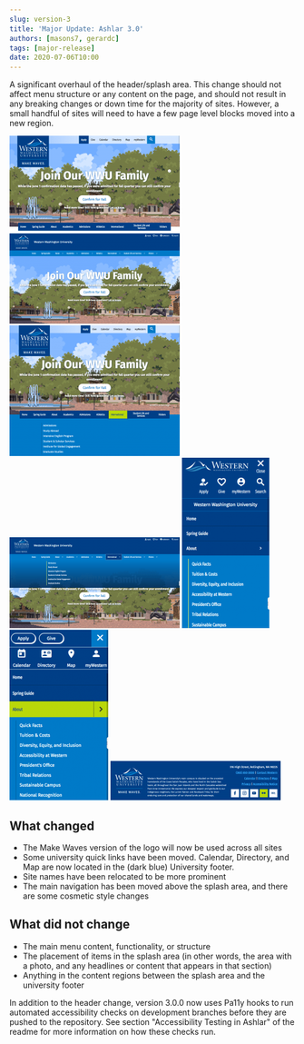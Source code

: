 ```yaml
---
slug: version-3
title: 'Major Update: Ashlar 3.0'
authors: [masons7, gerardc]
tags: [major-release]
date: 2020-07-06T10:00
---
```


A significant overhaul of the header/splash area. This change should not affect menu structure or any content on the page, and should not result in any breaking changes or down time for the majority of sites. However, a small handful of sites will need to have a few page level blocks moved into a new region.

![Old header](./old-header.png)
![New header](./new-header.png)
![Old menu](./old-menu.png)
![New menu](./new-menu.png)
![Old mobile menu](./old-mobile-menu.png)
![New mobile menu](./new-mobile-menu.png)
![New footer](./new-footer.png)

## What changed

* The Make Waves version of the logo will now be used across all sites
* Some university quick links have been moved. Calendar, Directory, and Map are now located in the (dark blue) University footer.
* Site names have been relocated to be more prominent
* The main navigation has been moved above the splash area, and there are some cosmetic style changes

## What did not change

* The main menu content, functionality, or structure
* The placement of items in the splash area (in other words, the area with a photo, and any headlines or content that appears in that section)
* Anything in the content regions between the splash area and the university footer

In addition to the header change, version 3.0.0 now uses Pa11y hooks to run automated accessibility checks on development branches before they are pushed to the repository. See section "Accessibility Testing in Ashlar" of the readme for more information on how these checks run.